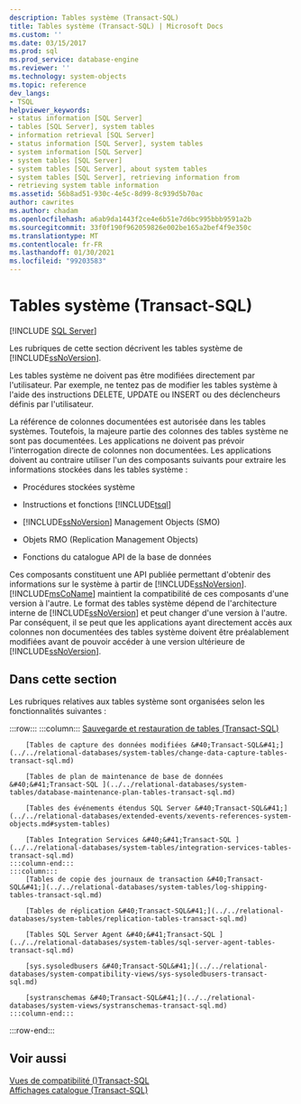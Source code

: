 ```yaml
---
description: Tables système (Transact-SQL)
title: Tables système (Transact-SQL) | Microsoft Docs
ms.custom: ''
ms.date: 03/15/2017
ms.prod: sql
ms.prod_service: database-engine
ms.reviewer: ''
ms.technology: system-objects
ms.topic: reference
dev_langs:
- TSQL
helpviewer_keywords:
- status information [SQL Server]
- tables [SQL Server], system tables
- information retrieval [SQL Server]
- status information [SQL Server], system tables
- system information [SQL Server]
- system tables [SQL Server]
- system tables [SQL Server], about system tables
- system tables [SQL Server], retrieving information from
- retrieving system table information
ms.assetid: 56b8ad51-930c-4e5c-8d99-8c939d5b70ac
author: cawrites
ms.author: chadam
ms.openlocfilehash: a6ab9da1443f2ce4e6b51e7d6bc995bbb9591a2b
ms.sourcegitcommit: 33f0f190f962059826e002be165a2bef4f9e350c
ms.translationtype: MT
ms.contentlocale: fr-FR
ms.lasthandoff: 01/30/2021
ms.locfileid: "99203583"
---
```

# <a name="system-tables-transact-sql"></a>Tables système (Transact-SQL)
[!INCLUDE [SQL Server](../../includes/applies-to-version/sqlserver.md)]

  Les rubriques de cette section décrivent les tables système de [!INCLUDE[ssNoVersion](../../includes/ssnoversion-md.md)].  
  
 Les tables système ne doivent pas être modifiées directement par l'utilisateur. Par exemple, ne tentez pas de modifier les tables système à l'aide des instructions DELETE, UPDATE ou INSERT ou des déclencheurs définis par l'utilisateur.  
  
 La référence de colonnes documentées est autorisée dans les tables systèmes. Toutefois, la majeure partie des colonnes des tables système ne sont pas documentées. Les applications ne doivent pas prévoir l'interrogation directe de colonnes non documentées. Les applications doivent au contraire utiliser l'un des composants suivants pour extraire les informations stockées dans les tables système :  
  
-   Procédures stockées système  
  
-   Instructions et fonctions [!INCLUDE[tsql](../../includes/tsql-md.md)]  
  
-   [!INCLUDE[ssNoVersion](../../includes/ssnoversion-md.md)] Management Objects (SMO)  
  
-   Objets RMO (Replication Management Objects)  
  
-   Fonctions du catalogue API de la base de données  
  
 Ces composants constituent une API publiée permettant d'obtenir des informations sur le système à partir de [!INCLUDE[ssNoVersion](../../includes/ssnoversion-md.md)]. [!INCLUDE[msCoName](../../includes/msconame-md.md)] maintient la compatibilité de ces composants d'une version à l'autre. Le format des tables système dépend de l'architecture interne de [!INCLUDE[ssNoVersion](../../includes/ssnoversion-md.md)] et peut changer d'une version à l'autre. Par conséquent, il se peut que les applications ayant directement accès aux colonnes non documentées des tables système doivent être préalablement modifiées avant de pouvoir accéder à une version ultérieure de [!INCLUDE[ssNoVersion](../../includes/ssnoversion-md.md)].  
  
## <a name="in-this-section"></a>Dans cette section  
 Les rubriques relatives aux tables système sont organisées selon les fonctionnalités suivantes :  

:::row:::
    :::column:::
        [Sauvegarde et restauration de tables &#40;Transact-SQL&#41;](../../relational-databases/system-tables/backup-and-restore-tables-transact-sql.md)

        [Tables de capture des données modifiées &#40;Transact-SQL&#41;](../../relational-databases/system-tables/change-data-capture-tables-transact-sql.md)

        [Tables de plan de maintenance de base de données &#40;&#41;Transact-SQL ](../../relational-databases/system-tables/database-maintenance-plan-tables-transact-sql.md)

        [Tables des événements étendus SQL Server &#40;Transact-SQL&#41;](../../relational-databases/extended-events/xevents-references-system-objects.md#system-tables)

        [Tables Integration Services &#40;&#41;Transact-SQL ](../../relational-databases/system-tables/integration-services-tables-transact-sql.md)
    :::column-end:::
    :::column:::
        [Tables de copie des journaux de transaction &#40;Transact-SQL&#41;](../../relational-databases/system-tables/log-shipping-tables-transact-sql.md)

        [Tables de réplication &#40;Transact-SQL&#41;](../../relational-databases/system-tables/replication-tables-transact-sql.md)

        [Tables SQL Server Agent &#40;&#41;Transact-SQL ](../../relational-databases/system-tables/sql-server-agent-tables-transact-sql.md)

        [sys.sysoledbusers &#40;Transact-SQL&#41;](../../relational-databases/system-compatibility-views/sys-sysoledbusers-transact-sql.md)

        [systranschemas &#40;Transact-SQL&#41;](../../relational-databases/system-views/systranschemas-transact-sql.md)
    :::column-end:::
:::row-end:::

## <a name="see-also"></a>Voir aussi  
 [Vues de compatibilité &#40;&#41;Transact-SQL ](~/relational-databases/system-compatibility-views/system-compatibility-views-transact-sql.md)   
 [Affichages catalogue &#40;Transact-SQL&#41;](../../relational-databases/system-catalog-views/catalog-views-transact-sql.md)  
  
  
